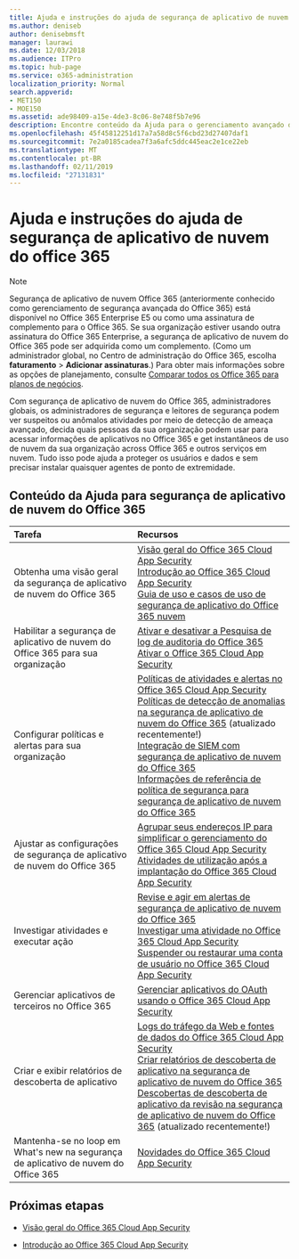```yaml
---
title: Ajuda e instruções do ajuda de segurança de aplicativo de nuvem do office 365
ms.author: deniseb
author: denisebmsft
manager: laurawi
ms.date: 12/03/2018
ms.audience: ITPro
ms.topic: hub-page
ms.service: o365-administration
localization_priority: Normal
search.appverid:
- MET150
- MOE150
ms.assetid: ade98409-a15e-4de3-8c06-8e748f5b7e96
description: Encontre conteúdo da Ajuda para o gerenciamento avançado de segurança no Office 365, que agora é conhecido como segurança de aplicativo de nuvem do Office 365.
ms.openlocfilehash: 45f45812251d17a7a58d8c5f6cbd23d27407daf1
ms.sourcegitcommit: 7e2a0185cadea7f3a6afc5ddc445eac2e1ce22eb
ms.translationtype: MT
ms.contentlocale: pt-BR
ms.lasthandoff: 02/11/2019
ms.locfileid: "27131831"
---
```

# <a name="office-365-cloud-app-security-help-and-how-to"></a>Ajuda e instruções do ajuda de segurança de aplicativo de nuvem do office 365
  
> [!NOTE]
> Segurança de aplicativo de nuvem Office 365 (anteriormente conhecido como gerenciamento de segurança avançada do Office 365) está disponível no Office 365 Enterprise E5 ou como uma assinatura de complemento para o Office 365. Se sua organização estiver usando outra assinatura do Office 365 Enterprise, a segurança de aplicativo de nuvem do Office 365 pode ser adquirida como um complemento. (Como um administrador global, no Centro de administração do Office 365, escolha **faturamento** \> **Adicionar assinaturas**.) Para obter mais informações sobre as opções de planejamento, consulte [Comparar todos os Office 365 para planos de negócios](https://go.microsoft.com/fwlink/?linkid=844053). 
  
Com segurança de aplicativo de nuvem do Office 365, administradores globais, os administradores de segurança e leitores de segurança podem ver suspeitos ou anômalos atividades por meio de detecção de ameaça avançado, decida quais pessoas da sua organização podem usar para acessar informações de aplicativos no Office 365 e get instantâneos de uso de nuvem da sua organização across Office 365 e outros serviços em nuvem. Tudo isso pode ajuda a proteger os usuários e dados e sem precisar instalar quaisquer agentes de ponto de extremidade.
  
## <a name="help-content-for-office-365-cloud-app-security"></a>Conteúdo da Ajuda para segurança de aplicativo de nuvem do Office 365

|**Tarefa**|**Recursos**|
|:-----|:-----|
|Obtenha uma visão geral da segurança de aplicativo de nuvem do Office 365  <br/> |[Visão geral do Office 365 Cloud App Security](office-365-cas-overview.md) <br/> [Introdução ao Office 365 Cloud App Security](get-ready-for-office-365-cas.md) <br/> [Guia de uso e casos de uso de segurança de aplicativo do Office 365 nuvem](https://aka.ms/O365CASGuide) <br/> |
|Habilitar a segurança de aplicativo de nuvem do Office 365 para sua organização  <br/> |[Ativar e desativar a Pesquisa de log de auditoria do Office 365](turn-audit-log-search-on-or-off.md) <br/> [Ativar o Office 365 Cloud App Security](turn-on-office-365-cas.md) <br/> |
|Configurar políticas e alertas para sua organização  <br/> |[Políticas de atividades e alertas no Office 365 Cloud App Security](activity-policies-and-alerts.md) <br/> [Políticas de detecção de anomalias na segurança de aplicativo de nuvem do Office 365](anomaly-detection-policies-in-ocas.md) (atualizado recentemente!)  <br/> [Integração de SIEM com segurança de aplicativo de nuvem do Office 365](integrate-your-siem-server-with-office-365-cas.md) <br/> [Informações de referência de política de segurança para segurança de aplicativo de nuvem do Office 365](security-policy-reference-information-for-ocas.md) <br/> |
|Ajustar as configurações de segurança de aplicativo de nuvem do Office 365  <br/> |[Agrupar seus endereços IP para simplificar o gerenciamento do Office 365 Cloud App Security](group-your-ip-addresses-in-ocas.md) <br/> [Atividades de utilização após a implantação do Office 365 Cloud App Security](utilization-activities-for-ocas.md) <br/> |
|Investigar atividades e executar ação  <br/> |[Revise e agir em alertas de segurança de aplicativo de nuvem do Office 365](review-office-365-cas-alerts.md) <br/> [Investigar uma atividade no Office 365 Cloud App Security](investigate-an-activity-in-office-365-cas.md) <br/> [Suspender ou restaurar uma conta de usuário no Office 365 Cloud App Security](suspend-or-restore-an-account-in-ocas.md) <br/> |
|Gerenciar aplicativos de terceiros no Office 365  <br/> |[Gerenciar aplicativos do OAuth usando o Office 365 Cloud App Security](manage-app-permissions-in-ocas.md) <br/> |
|Criar e exibir relatórios de descoberta de aplicativo  <br/> |[Logs do tráfego da Web e fontes de dados do Office 365 Cloud App Security](web-traffic-logs-and-data-sources-for-ocas.md) <br/> [Criar relatórios de descoberta de aplicativo na segurança de aplicativo de nuvem do Office 365](create-app-discovery-reports-in-ocas.md) <br/> [Descobertas de descoberta de aplicativo da revisão na segurança de aplicativo de nuvem do Office 365](review-app-discovery-findings-in-ocas.md) (atualizado recentemente!)  <br/> |
|Mantenha-se no loop em What's new na segurança de aplicativo de nuvem do Office 365  <br/> |[Novidades do Office 365 Cloud App Security](new-in-office-365-cas.md) <br/> |
   
## <a name="next-steps"></a>Próximas etapas

- [Visão geral do Office 365 Cloud App Security](office-365-cas-overview.md)
    
- [Introdução ao Office 365 Cloud App Security](get-ready-for-office-365-cas.md)
    

